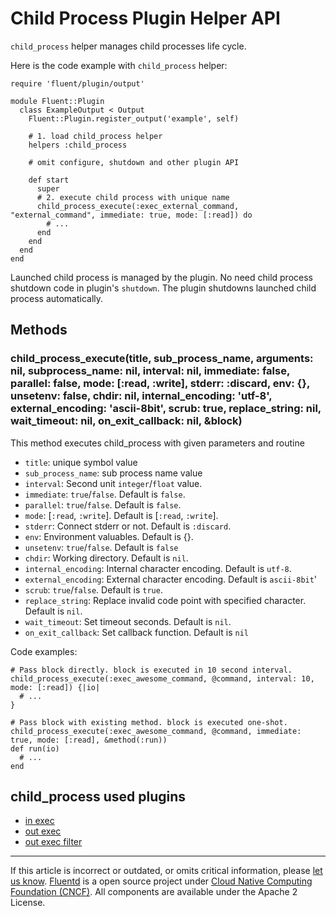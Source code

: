 # Child Process Plugin Helper API

`child_process` helper manages child processes life cycle.

Here is the code example with `child_process` helper:

``` {.CodeRay}
require 'fluent/plugin/output'

module Fluent::Plugin
  class ExampleOutput < Output
    Fluent::Plugin.register_output('example', self)

    # 1. load child_process helper
    helpers :child_process

    # omit configure, shutdown and other plugin API

    def start
      super
      # 2. execute child process with unique name
      child_process_execute(:exec_external_command, "external_command", immediate: true, mode: [:read]) do
        # ...
      end
    end
  end
end
```

Launched child process is managed by the plugin. No need child process
shutdown code in plugin's `shutdown`. The plugin shutdowns launched
child process automatically.


## Methods


### child\_process\_execute(title, sub\_process\_name, arguments: nil, subprocess\_name: nil, interval: nil, immediate: false, parallel: false, mode: \[:read, :write\], stderr: :discard, env: {}, unsetenv: false, chdir: nil, internal\_encoding: 'utf-8', external\_encoding: 'ascii-8bit', scrub: true, replace\_string: nil, wait\_timeout: nil, on\_exit\_callback: nil, &block)

This method executes child\_process with given parameters and routine

-   `title`: unique symbol value
-   `sub_process_name`: sub process name value
-   `interval`: Second unit `integer`/`float` value.
-   `immediate`: `true`/`false`. Default is `false`.
-   `parallel`: `true`/`false`. Default is `false`.
-   `mode`: \[`:read`, `:write`\]. Default is \[`:read`, `:write`\].
-   `stderr`: Connect stderr or not. Default is `:discard`.
-   `env`: Environment valuables. Default is {}.
-   `unsetenv`: `true`/`false`. Default is `false`
-   `chdir`: Working directory. Default is `nil`.
-   `internal_encoding`: Internal character encoding. Default is
    `utf-8`.
-   `external_encoding`: External character encoding. Default is
    `ascii-8bit`\'
-   `scrub`: `true`/`false`. Default is `true`.
-   `replace_string`: Replace invalid code point with specified
    character. Default is `nil`.
-   `wait_timeout`: Set timeout seconds. Default is `nil`.
-   `on_exit_callback`: Set callback function. Default is `nil`

Code examples:

``` {.CodeRay}
# Pass block directly. block is executed in 10 second interval.
child_process_execute(:exec_awesome_command, @command, interval: 10, mode: [:read]) {|io|
  # ...
}

# Pass block with existing method. block is executed one-shot.
child_process_execute(:exec_awesome_command, @command, immediate: true, mode: [:read], &method(:run))
def run(io)
  # ...
end
```


## child\_process used plugins

-   [in exec](/plugins/input/in_exec.md)
-   [out exec](/plugins/output/out_exec.md)
-   [out exec filter](/plugins/output/out_exec_filter.md)


------------------------------------------------------------------------

If this article is incorrect or outdated, or omits critical information, please [let us know](https://github.com/fluent/fluentd-docs/issues?state=open).
[Fluentd](http://www.fluentd.org/) is a open source project under [Cloud Native Computing Foundation (CNCF)](https://cncf.io/). All components are available under the Apache 2 License.
